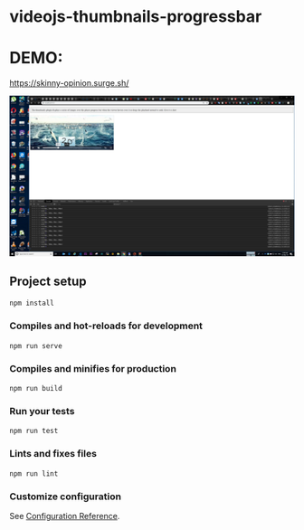 # videojs-thumbnails-progressbar

# DEMO: 
https://skinny-opinion.surge.sh/

<a href="https://skinny-opinion.surge.sh/">
<img src="preview.jpg">
</a>

## Project setup
```
npm install
```

### Compiles and hot-reloads for development
```
npm run serve
```

### Compiles and minifies for production
```
npm run build
```

### Run your tests
```
npm run test
```

### Lints and fixes files
```
npm run lint
```

### Customize configuration
See [Configuration Reference](https://cli.vuejs.org/config/).
